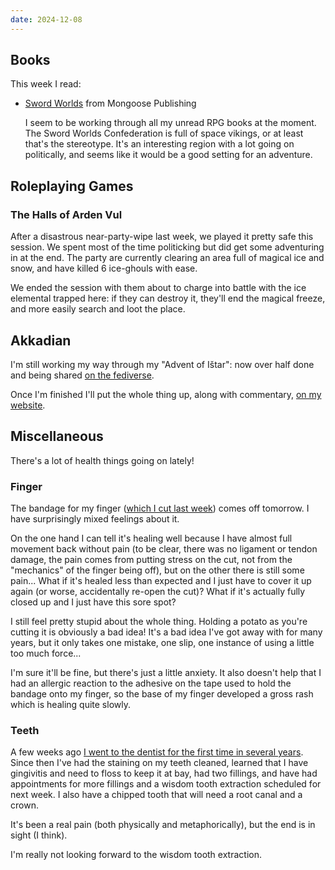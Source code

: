 ```yaml
---
date: 2024-12-08
---
```


## Books

This week I read:

- [Sword Worlds][] from Mongoose Publishing

  I seem to be working through all my unread RPG books at the moment.  The Sword
  Worlds Confederation is full of space vikings, or at least that's the
  stereotype.  It's an interesting region with a lot going on politically, and
  seems like it would be a good setting for an adventure.

[Sword Worlds]: https://www.mongoosepublishing.com/products/sword-worlds


## Roleplaying Games

### The Halls of Arden Vul

After a disastrous near-party-wipe last week, we played it pretty safe this
session.  We spent most of the time politicking but did get some adventuring in
at the end.  The party are currently clearing an area full of magical ice and
snow, and have killed 6 ice-ghouls with ease.

We ended the session with them about to charge into battle with the ice
elemental trapped here: if they can destroy it, they'll end the magical freeze,
and more easily search and loot the place.


## Akkadian

I'm still working my way through my "Advent of Ištar": now over half done and
being shared [on the fediverse][].

Once I'm finished I'll put the whole thing up, along with commentary, [on my
website][].

[on the fediverse]: https://hacksrus.xyz/users/barrucadu
[on my website]: https://www.barrucadu.co.uk/akkadian/


## Miscellaneous

There's a lot of health things going on lately!

### Finger

The bandage for my finger ([which I cut last week][]) comes off tomorrow.  I
have surprisingly mixed feelings about it.

On the one hand I can tell it's healing well because I have almost full movement
back without pain (to be clear, there was no ligament or tendon damage, the pain
comes from putting stress on the cut, not from the "mechanics" of the finger
being off), but on the other there is still some pain... What if it's healed
less than expected and I just have to cover it up again (or worse, accidentally
re-open the cut)?  What if it's actually fully closed up and I just have this
sore spot?

I still feel pretty stupid about the whole thing.  Holding a potato as you're
cutting it is obviously a bad idea!  It's a bad idea I've got away with for many
years, but it only takes one mistake, one slip, one instance of using a little
too much force...

I'm sure it'll be fine, but there's just a little anxiety.  It also doesn't help
that I had an allergic reaction to the adhesive on the tape used to hold the
bandage onto my finger, so the base of my finger developed a gross rash which is
healing quite slowly.

[which I cut last week]: notes/322.html

### Teeth

A few weeks ago [I went to the dentist for the first time in several years][].
Since then I've had the staining on my teeth cleaned, learned that I have
gingivitis and need to floss to keep it at bay, had two fillings, and have had
appointments for more fillings and a wisdom tooth extraction scheduled for next
week.  I also have a chipped tooth that will need a root canal and a crown.

It's been a real pain (both physically and metaphorically), but the end is in
sight (I think).

I'm really not looking forward to the wisdom tooth extraction.

[I went to the dentist for the first time in several years]: notes/320.html
